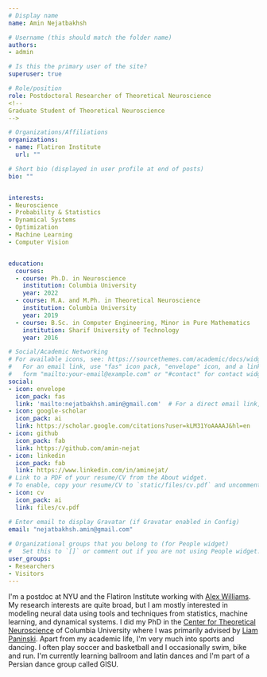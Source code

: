 ```yaml
---
# Display name
name: Amin Nejatbakhsh

# Username (this should match the folder name)
authors:
- admin

# Is this the primary user of the site?
superuser: true

# Role/position
role: Postdoctoral Researcher of Theoretical Neuroscience
<!--
Graduate Student of Theoretical Neuroscience
-->

# Organizations/Affiliations
organizations:
- name: Flatiron Institute
  url: ""

# Short bio (displayed in user profile at end of posts)
bio: ""


interests:
- Neuroscience
- Probability & Statistics
- Dynamical Systems
- Optimization
- Machine Learning
- Computer Vision


education:
  courses:
  - course: Ph.D. in Neuroscience
    institution: Columbia University
    year: 2022
  - course: M.A. and M.Ph. in Theoretical Neuroscience
    institution: Columbia University
    year: 2019
  - course: B.Sc. in Computer Engineering, Minor in Pure Mathematics
    institution: Sharif University of Technology
    year: 2016

# Social/Academic Networking
# For available icons, see: https://sourcethemes.com/academic/docs/widgets/#icons
#   For an email link, use "fas" icon pack, "envelope" icon, and a link in the
#   form "mailto:your-email@example.com" or "#contact" for contact widget.
social:
- icon: envelope
  icon_pack: fas
  link: 'mailto:nejatbakhsh.amin@gmail.com'  # For a direct email link, use "mailto:test@example.org".
- icon: google-scholar
  icon_pack: ai
  link: https://scholar.google.com/citations?user=kLM31YoAAAAJ&hl=en
- icon: github
  icon_pack: fab
  link: https://github.com/amin-nejat
- icon: linkedin
  icon_pack: fab
  link: https://www.linkedin.com/in/aminejat/
# Link to a PDF of your resume/CV from the About widget.
# To enable, copy your resume/CV to `static/files/cv.pdf` and uncomment the lines below.  
- icon: cv
  icon_pack: ai
  link: files/cv.pdf

# Enter email to display Gravatar (if Gravatar enabled in Config)
email: "nejatbakhsh.amin@gmail.com"
  
# Organizational groups that you belong to (for People widget)
#   Set this to `[]` or comment out if you are not using People widget.  
user_groups:
- Researchers
- Visitors
---
```


I'm a postdoc at NYU and the Flatiron Institute working with <a href="http://neurostatslab.org/">Alex Williams</a>. My research interests are quite broad, but I am mostly interested in modeling neural data using tools and techniques from statistics, machine learning, and dynamical systems. I did my PhD in the <a href="https://ctn.zuckermaninstitute.columbia.edu/">Center for Theoretical Neuroscience</a> of Columbia University where I was primarily advised by <a href="http://www.stat.columbia.edu/~liam/">Liam Paninski</a>. Apart from my academic life, I'm very much into sports and dancing. I often play soccer and basketball and I occasionally swim, bike and run. I'm currently learning ballroom and latin dances and I'm part of a Persian dance group called GISU.